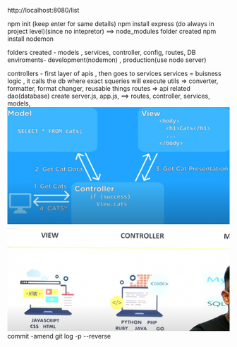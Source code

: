 http://localhost:8080/list

npm init (keep enter for same details)
npm install express (do always in project level)(since no intepretor) ==> node_modules folder created
npm install nodemon

folders created - models , services, controller, config, routes, DB
enviroments- development(nodemon) , production(use node server)

controllers - first layer of apis , then goes to services
services = buisness logic , it calls the db where exact squeries will execute
utils => converter, formatter, format changer, reusable things
routes => api related
dao(database)
create server.js, app.js, 
==> routes, controller, services, models, 
![](2022-07-16-02-28-52.png)
![](2022-07-16-02-33-15.png)
commit -amend 
git log -p --reverse